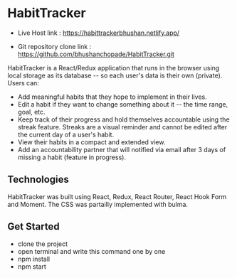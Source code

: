 # HabitTracker

- Live Host link : https://habittrackerbhushan.netlify.app/

- Git repository clone link : https://github.com/bhushanchopade/HabitTracker.git

HabitTracker is a React/Redux application that runs in the browser using local storage as its database -- so each user's data is their own (private). Users can:  

* Add meaningful habits that they hope to implement in their lives.
* Edit a habit if they want to change something about it -- the time range, goal, etc.
* Keep track of their progress and hold themselves accountable using the streak feature. Streaks are a visual reminder and cannot be edited after the current day of a user's habit. 
* View their habits in a compact and extended view. 
* Add an accountability partner that will notified via email after 3 days of missing a habit (feature in progress).

## Technologies 

HabitTracker was built using React, Redux, React Router, React Hook Form and Moment. The CSS was partailly implemented with bulma. 


## Get Started
- clone the project
- open terminal and write this command one by one
- npm install
- npm start
